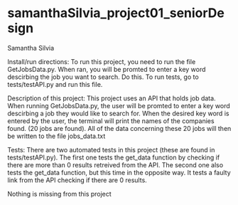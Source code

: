 # samanthaSilvia_project01_seniorDesign

Samantha Silvia

Install/run directions:
  To run this project, you need to run the file GetJobsData.py.
  When ran, you will be promted to enter a key word descirbing the job you want to search. Do this.
  To run tests, go to tests/testAPI.py and run this file.
  
Description of this project:
  This project uses an API that holds job data.
  When running GetJobsData.py, the user will be promted to enter a key word descirbing a job they would like to search for.
  When the desired key word is entered by the user, the terminal will print the names of the companies found. (20 jobs are found).
  All of the data concerning these 20 jobs will then be written to the file jobs_data.txt

Tests:
  There are two automated tests in this project (these are found in tests/testAPI.py).
  The first one tests the get_data function by checking if there are more than 0 results retreived from the API.
  The second one also tests the get_data function, but this time in the opposite way. It tests a faulty link from the API checking if there are 0 results.
  
Nothing is missing from this project
